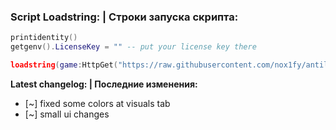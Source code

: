 ### Script Loadstring: | Строки запуска скрипта:

```lua
printidentity()
getgenv().LicenseKey = "" -- put your license key there

loadstring(game:HttpGet("https://raw.githubusercontent.com/nox1fy/antilose.cc/refs/heads/main/main.lua", true))()
```


**Latest changelog: | Последние изменения:**
 - \[~] fixed some colors at visuals tab
 - \[~] small ui changes
